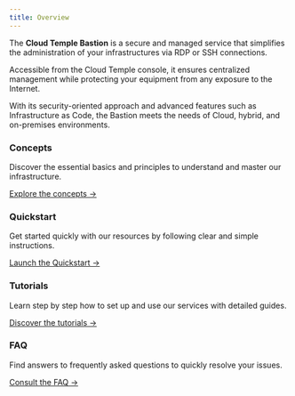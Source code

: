 ```yaml
---
title: Overview
---
```


The **Cloud Temple Bastion** is a secure and managed service that simplifies the administration of your infrastructures via RDP or SSH connections.

Accessible from the Cloud Temple console, it ensures centralized management while protecting your equipment from any exposure to the Internet.

With its security-oriented approach and advanced features such as Infrastructure as Code, the Bastion meets the needs of Cloud, hybrid, and on-premises environments.


<div class="card-grid">
  <div class="card">
    <h3>Concepts</h3>
    <p>Discover the essential basics and principles to understand and master our infrastructure.</p>
    <a href="concepts" class="card-link">Explore the concepts &rarr;</a>
  </div>
  <div class="card">
    <h3>Quickstart</h3>
    <p>Get started quickly with our resources by following clear and simple instructions.</p>
    <a href="quickstart" class="card-link">Launch the Quickstart &rarr;</a>
  </div>

<div class="card">
    <h3>Tutorials</h3>
    <p>Learn step by step how to set up and use our services with detailed guides.</p>
    <a href="tutorials" class="card-link">Discover the tutorials &rarr;</a>
  </div>
  <div class="card">
    <h3>FAQ</h3>
    <p>Find answers to frequently asked questions to quickly resolve your issues.</p>
    <a href="faq" class="card-link">Consult the FAQ &rarr;</a>
  </div>
</div>